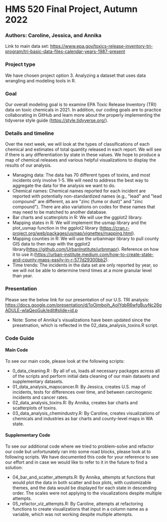 # HMS 520 Final Project, Autumn 2022
### Authors: Caroline, Jessica, and Annika
 
Link to main data set: https://www.epa.gov/toxics-release-inventory-tri-program/tri-basic-data-files-calendar-years-1987-present

### Project type
We have chosen project option 3. Analyzing a dataset that uses data wrangling and modeling tools in R.

### Goal
Our overall modeling goal is to examine EPA Toxic Release Inventory (TRI) data on toxic chemicals in 2021. In addition, our coding goals are to practice collaborating in GitHub
and learn more about the properly implementing the tidyverse style guide (https://style.tidyverse.org/).

### Details and timeline
Over the next week, we will look at the types of classifications of each chemical and estimates of total quantity released in each report. We will see if there is any 
differentiation by state in these values. We hope to produce a map of chemical releases and various helpful visualizations to display the results of our analysis.

* Managing data: The data has 70 different types of toxins, and most incidents only involve 1-5. We will need to address the best way to aggregate the data for the analysis we want to do. 
* Chemical names: Chemical names reported for each incident are reported with potentially non-standardized names (e.g., "lead" and "lead compound" are different, as are "zinc (fume or dust)" and "zinc compound"). There are also variations on codes for these names that may need to be matched to another database.
* Bar charts and scatterplots in R: We will use the ggplot2 library.
* Mapping states in R: We will implement the usmap library and the plot_usmap function in the ggplot2 library (https://cran.r-project.org/web/packages/usmap/vignettes/mapping.html). 
* Mapping counties in R: We will use the urbanmapr library to pull county GIS data to then map with the ggplot2 library(https://github.com/UrbanInstitute/urbnmapr). Reference on how it to use it:(https://urban-institute.medium.com/how-to-create-state-and-county-maps-easily-in-r-577d29300bb2).
* Time trends: The incidents in the data set are only reported by year, so we will not be able to determine trend times at a more granular level than year.

### Presentation
Please see the below link for our presentation of our U.S. TRI analysis:
https://docs.google.com/presentation/d/1oOjmbojh_AoIYqbR6wfgBuyNc26gADULE-wIaQeoGuk/edit#slide=id.p
* Note: Some of Annika's visualizations have been updated since the presetnation, which is reflected in the 02_data_analysis_toxins.R script.

### Code Guide
#### Main Code
To see our main code, please look at the following scripts:
* 0_data_cleaning.R : By all of us, loads all necessary packages across all of the scripts and perform initial data cleaning of our main datasets and supplementary datasets.
* 01_data_analysis_mapscancer.R: By Jessica, creates U.S. map of incidents, tests for differences over time, and between carcinogenic incidents and cancer rates.
* 02_data_analysis_toxins.R: By Annika, creates bar charts and scatterplots of toxins.
* 03_data_analysis_chemindustry.R: By Caroline, creates visualizations of chemicals and industries as bar charts and county-level maps in WA state.

#### Supplementary Code
To see our additional code where we tried to problem-solve and refactor our code but unfortunately ran into some road blocks, please look at to following scripts. We have documented this code for your reference to see our effort and in case we would like to refer to it in the future to find a solution:
* 04_bar_and_scatter_attempts.R: By Annika, attempts at functions that would plot the data in both scatter and box plots, with customizable themes, and the data would be displayed for each state in descending order. The scales were not applying to the visualizations despite multiple attempts.
* 05_refactor_viz_attempts.R: By Caroline, attempts at refactoring functions to create visualizations that input in a column name as a variable, which was not working despite multiple attempts.
